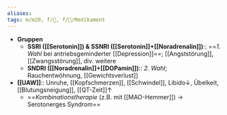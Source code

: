 ```yaml
---
aliases: 
tags: m/m20, f/💭, f/💊/Medikament
---
```

- **Gruppen**
	- **SSRI ([[Serotonin]]) & SSNRI ([[Serotonin]]+[[Noradrenalin]])**:: ==*1. Wahl* bei antriebsgeminderter [[Depression]]==; [[Angststörung]], [[Zwangsstörung]], div. weitere
	- **SNDRI ([[Noradrenalin]]+[[DOPamin]])**:: *2. Wahl*; Rauchentwöhnung, [[Gewichtsverlust]]
- **[[UAW]]**:: Unruhe, [[Kopfschmerzen]], [[Schwindel]], Libido↓, Übelkeit, [[Blutungsneigung]], [[QT-Zeit]]↑
	- ==*Kombinationstherapie* (z.B. mit [[MAO-Hemmer]]) → Serotonerges Syndrom==